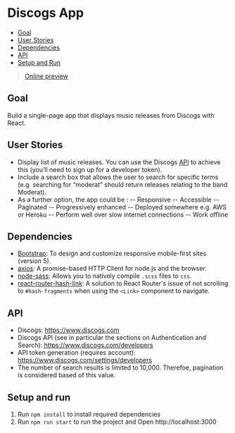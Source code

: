 # Discogs App 
- [Goal](#goal)
- [User Stories](#user-stories)
- [Dependencies](#dependencies)
- [API](#api)
- [Setup and Run](#setup-run)

> [Online preview](https://clever-hermann-ca95cd.netlify.app/)

<a name="#goal"></a>
## Goal
Build a single-page app that displays music releases from Discogs with React.

<a name="#user-stories"></a>
## User Stories
- Display list of music releases. You can use the Discogs [API](#api)
to achieve this (you’ll need to sign up for a developer token).
- Include a search box that allows the user to search for specific terms
(e.g. searching for “moderat” should return releases relating to the band Moderat).
- As a further option, the app could be :
-- Responsive
-- Accessible
-- Paginated
-- Progressively enhanced
-- Deployed somewhere e.g. AWS or Heroku
-- Perform well over slow internet connections
-- Work offline

<a name="#dependencies"></a>
## Dependencies
- [Bootstrap](https://getbootstrap.com/): To design and customize responsive mobile-first sites (version 5).
- [axios](https://github.com/axios/axios): A promise-based HTTP Client for node.js and the browser.
- [node-sass](https://www.npmjs.com/package/node-sass): Allows you to natively compile `.scss` files to `css`.
- [react-router-hash-link](https://www.npmjs.com/package/react-router-hash-link): A solution to React Router's issue of not scrolling to `#hash-fragments` when using the `<Link>` component to navigate.

<a name="#api"></a>
## API
- Discogs: https://www.discogs.com
- Discogs API (see in particular the sections on Authentication and Search):
https://www.discogs.com/developers
- API token generation (requires account): https://www.discogs.com/settings/developers
- The number of search results is limited to 10,000.
Therefoe, pagination is considered based of this value.

<a name="#setup-run"></a>
## Setup and run
1. Run `npm install` to install required dependencies
2. Run `npm run start` to run the project and Open http://localhost:3000
